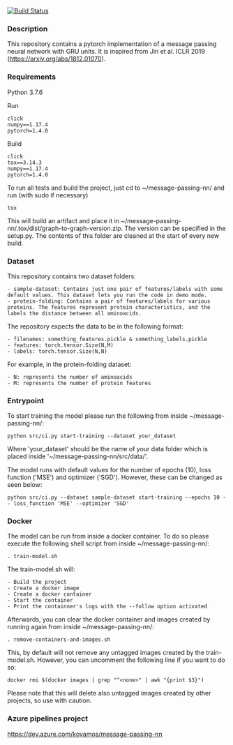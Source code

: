 [![Build Status](https://dev.azure.com/kovamos/message-passing-nn/_apis/build/status/kovanostra.protein-folding?branchName=master)](https://dev.azure.com/kovamos/message-passing-nn/_build/latest?definitionId=2&branchName=master)

### Description

This repository contains a pytorch implementation of a message passing neural network with GRU units. It is inspired from Jin et al. ICLR 2019 (https://arxiv.org/abs/1812.01070).


### Requirements
Python 3.7.6

Run
```
click
numpy==1.17.4
pytorch=1.4.0
```

Build
```
click
tox==3.14.3
numpy==1.17.4
pytorch=1.4.0
```

To run all tests and build the project, just cd to ~/message-passing-nn/ and run (with sudo if necessary)
```
tox
```

This will build an artifact and place it in ~/message-passing-nn/.tox/dist/graph-to-graph-version.zip. The version can be specified in the setup.py. The contents of this folder are cleaned at the start of every new build.

### Dataset

This repository contains two dataset folders:

    - sample-dataset: Contains just one pair of features/labels with some default values. This dataset lets you run the code in demo mode.
    - protein-folding: Contains a pair of features/labels for various proteins. The features represent protein characteristics, and the labels the distance between all aminoacids.

The repository expects the data to be in the following format:

    - filenames: something_features.pickle & something_labels.pickle
    - features: torch.tensor.Size(N,M)
    - labels: torch.tensor.Size(N,N)
    
For example, in the protein-folding dataset:

    - N: represents the number of aminoacids
    - M: represents the number of protein features

### Entrypoint

To start training the model please run the following from inside ~/message-passing-nn/:
```
python src/ci.py start-training --dataset your_dataset
```
Where 'your_dataset' should be the name of your data folder which is placed inside '~/message-passing-nn/src/data/'.

The model runs with default values for the number of epochs (10), loss function ('MSE') and optimizer ('SGD'). However, these can be changed as seen below:
 ```
 python src/ci.py --dataset sample-dataset start-training --epochs 10 -- loss_function 'MSE' --optimizer 'SGD'
 ```

### Docker
The model can be run from inside a docker container. To do so please execute the following shell script from inside ~/message-passing-nn/:
```
. train-model.sh
```
The train-model.sh will:

    - Build the project
    - Create a docker image
    - Create a docker container
    - Start the container
    - Print the containner's logs with the --follow option activated

Afterwards, you can clear the docker container and images created by running again from inside ~/message-passing-nn/:
```
. remove-containers-and-images.sh
```
This, by default will not remove any untagged images created by the train-model.sh. However, you can uncomment the following line if you want to do so:
```
docker rmi $(docker images | grep "^<none>" | awk "{print $3}")
```
Please note that this will delete also untagged images created by other projects, so use with caution.

### Azure pipelines project

https://dev.azure.com/kovamos/message-passing-nn
